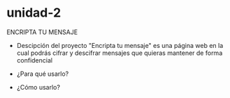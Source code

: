 # unidad-2
ENCRIPTA TU MENSAJE
- Descipción del proyecto
"Encripta tu mensaje" es una página web en la cual podrás cifrar y descifrar mensajes que quieras mantener de forma confidencial

- ¿Para qué usarlo?

- ¿Cómo usarlo?
